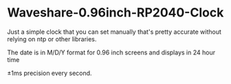 # Waveshare-0.96inch-RP2040-Clock
Just a simple clock that you can set manually that's pretty accurate without relying on ntp or other libraries.

The date is in M/D/Y format for 0.96 inch screens and displays in 24 hour time

±1ms precision every second.
